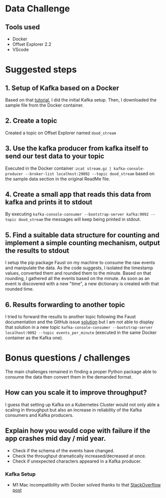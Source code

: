 # Data Challenge

## Tools used
- Docker
- Offset Explorer 2.2
- VScode

# Suggested steps

## 1. Setup of Kafka based on a Docker
Based on that [tutorial](https://www.baeldung.com/ops/kafka-docker-setup), I did the initial Kafka setup.
Then, I downloaded the sample file from the Docker container.

## 2. Create a topic
Created a topic on Offset Explorer named `dood_stream`

## 3. Use the kafka producer from kafka itself to send our test data to your topic
Executed in the Docker container :`zcat stream.gz | kafka-console-producer --broker-list localhost:29092 --topic dood_stream` based on the sample data section in the original ReadMe file.

## 4. Create a small app that reads this data from kafka and prints it to stdout
By executing `kafka-console-consumer --bootstrap-server kafka:9092 --topic dood_stream` the messages will keep being printed in stdout.

## 5. Find a suitable data structure for counting and implement a simple counting mechanism, output the results to stdout
I setup the pip package Faust on my machine to consume the raw events and manipulate the data.
As the code suggests, I isolated the timestamp values, converted them and rounded them to the minute.
Based on that rounding, I gathered all the events based on the minute. 
As soon as an event is discovered with a new "time", a new dictionary is created with that rounded time.

## 6. Results forwarding to another topic
I tried to forward the results to another topic following the Faust documentation and the GitHub issue [solution](https://github.com/robinhood/faust/issues/305#issuecomment-472176073) but I am not able to display that solution in a new topic `kafka-console-consumer --bootstrap-server localhost:9092 --topic events_per_minute` (executed in the same Docker container as the Kafka one).
# Bonus questions / challenges
The main challenges remained in finding a proper Python package able to consume the data then convert them in the demanded format.

## How can you scale it to improve throughput?
I guess that setting up Kafka on a Kubernetes Cluster would not only able a scaling in throughput but also an increase in reliability of the Kafka consumers and Kafka producers.

## Explain how you would cope with failure if the app crashes mid day / mid year.
- Check if the schema of the events have changed.
- Check the throughput dramatically increased/decreased at once.
- Check if unexpected characters appeared in a Kafka producer.

### Kafka Setup

- M1 Mac incompatibility with Docker solved thanks to that [StackOverflow post](https://stackoverflow.com/questions/65456814/docker-apple-silicon-m1-preview-mysql-no-matching-manifest-for-linux-arm64-v8)
